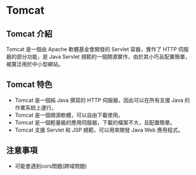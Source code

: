 # Tomcat 

## Tomcat 介紹
Tomcat 是一個由 Apache 軟體基金會開發的 Servlet 容器，實作了 HTTP 伺服器的部分功能，是 Java Servlet 規範的一個開源實作，由於其小巧且配置簡單，被廣泛用於中小型網站。

## Tomcat 特色
- Tomcat 是一個純 Java 撰寫的 HTTP 伺服器，因此可以在所有支援 Java 的作業系統上運行。
- Tomcat 是一個開源軟體，可以自由下載使用。
- Tomcat 是一個輕量級的應用伺服器，下載的檔案不大，且配置簡單。
- Tomcat 支援 Servlet 和 JSP 規範，可以用來開發 Java Web 應用程式。


## 注意事項
- 可能會遇到cors問題(跨域問題)
